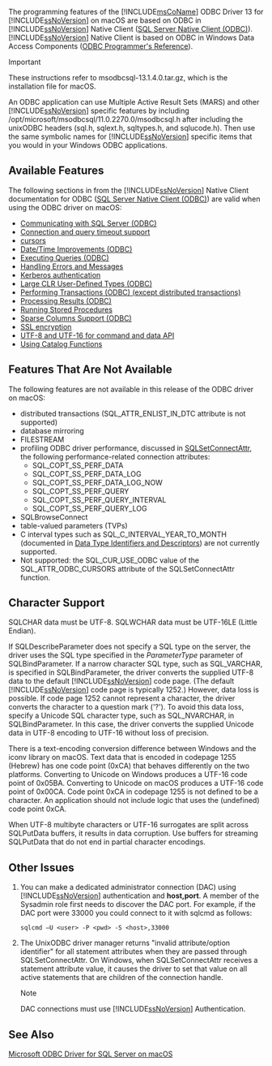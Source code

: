 The programming features of the [!INCLUDE[msCoName](../Token/msCoName_md.md)] ODBC Driver 13 for [!INCLUDE[ssNoVersion](../Token/ssNoVersion_md.md)] on macOS are based on ODBC in [!INCLUDE[ssNoVersion](../Token/ssNoVersion_md.md)] Native Client ([SQL Server Native Client (ODBC)](http://go.microsoft.com/fwlink/?LinkID=134151)). [!INCLUDE[ssNoVersion](../Token/ssNoVersion_md.md)] Native Client is based on ODBC in Windows Data Access Components ([ODBC Programmer's Reference](http://go.microsoft.com/fwlink/?LinkID=45250)).  
  
> [!IMPORTANT]  
> These instructions refer to msodbcsql-13.1.4.0.tar.gz, which is the installation file for macOS.

An ODBC application can use Multiple Active Result Sets (MARS) and other [!INCLUDE[ssNoVersion](../Token/ssNoVersion_md.md)] specific features by including /opt/microsoft/msodbcsql/11.0.2270.0/msodbcsql.h after including the unixODBC headers (sql.h, sqlext.h, sqltypes.h, and sqlucode.h). Then use the same symbolic names for [!INCLUDE[ssNoVersion](../Token/ssNoVersion_md.md)] specific items that you would in your Windows ODBC applications.  
  
## Available Features  
The following sections in from the [!INCLUDE[ssNoVersion](../Token/ssNoVersion_md.md)] Native Client documentation for ODBC ([SQL Server Native Client (ODBC)](http://go.microsoft.com/fwlink/?LinkID=134151)) are valid when using the ODBC driver on macOS:  
  
-   [Communicating with SQL Server (ODBC)](http://msdn.microsoft.com/library/ms131692.aspx)  
-   [Connection and query timeout support](http://msdn.microsoft.com/library/ms130822.aspx)  
-   [cursors](http://msdn.microsoft.com/library/ms130794(SQL.110).aspx)  
-   [Date/Time Improvements (ODBC)](http://msdn.microsoft.com/library/bb677319.aspx)  
-   [Executing Queries (ODBC)](http://msdn.microsoft.com/library/ms131677.aspx)  
-   [Handling Errors and Messages](http://msdn.microsoft.com/library/ms131289.aspx)  
-   [Kerberos authentication](http://msdn.microsoft.com/library/cc280459.aspx)  
-   [Large CLR User-Defined Types (ODBC)](http://msdn.microsoft.com/library/bb677316.aspx)  
-   [Performing Transactions (ODBC) (except distributed transactions)](http://msdn.microsoft.com/library/ms131706.aspx)  
-   [Processing Results (ODBC)](http://msdn.microsoft.com/library/ms130812.aspx)  
-   [Running Stored Procedures](http://msdn.microsoft.com/library/ms131440.aspx)  
-   [Sparse Columns Support (ODBC)](http://msdn.microsoft.com/library/cc280357.aspx)  
-   [SSL encryption](http://msdn.microsoft.com/library/ms131691.aspx)  
-   [UTF-8 and UTF-16 for command and data API](http://msdn.microsoft.com/library/ff878241.aspx)  
-   [Using Catalog Functions](http://msdn.microsoft.com/library/ms131490.aspx)  
  
## Features That Are Not Available  
The following features are not available in this release of the ODBC driver on macOS:  
  
-   distributed transactions (SQL_ATTR_ENLIST_IN_DTC attribute is not supported)  
-   database mirroring  
-   FILESTREAM  
-   profiling ODBC driver performance, discussed in [SQLSetConnectAttr](http://go.microsoft.com/fwlink/?LinkId=234099), the following performance-related connection attributes:  
    -   SQL_COPT_SS_PERF_DATA  
    -   SQL_COPT_SS_PERF_DATA_LOG  
    -   SQL_COPT_SS_PERF_DATA_LOG_NOW  
    -   SQL_COPT_SS_PERF_QUERY  
    -   SQL_COPT_SS_PERF_QUERY_INTERVAL  
    -   SQL_COPT_SS_PERF_QUERY_LOG  
-   SQLBrowseConnect  
-   table-valued parameters (TVPs)  
-   C interval types such as SQL_C_INTERVAL_YEAR_TO_MONTH (documented in [Data Type Identifiers and Descriptors](http://msdn.microsoft.com/library/ms716351(VS.85).aspx)) are not currently supported.  
-   Not supported: the SQL_CUR_USE_ODBC value of the SQL_ATTR_ODBC_CURSORS attribute of the SQLSetConnectAttr function.  
  
## Character Support  
SQLCHAR data must be UTF-8. SQLWCHAR data must be UTF-16LE (Little Endian).  
  
If SQLDescribeParameter does not specify a SQL type on the server, the driver uses the SQL type specified in the *ParameterType* parameter of SQLBindParameter. If a narrow character SQL type, such as SQL_VARCHAR, is specified in SQLBindParameter, the driver converts the supplied UTF-8 data to the default [!INCLUDE[ssNoVersion](../Token/ssNoVersion_md.md)] code page. (The default [!INCLUDE[ssNoVersion](../Token/ssNoVersion_md.md)] code page is typically 1252.) However, data loss is possible. If code page 1252 cannot represent a character, the driver converts the character to a question mark ('?'). To avoid this data loss, specify a Unicode SQL character type, such as SQL_NVARCHAR, in SQLBindParameter. In this case, the driver converts the supplied Unicode data in UTF-8 encoding to UTF-16 without loss of precision.  
  
There is a text-encoding conversion difference between Windows and the iconv library on macOS. Text data that is encoded in codepage 1255 (Hebrew) has one code point (0xCA) that behaves differently on the two platforms. Converting to Unicode on Windows produces a UTF-16 code point of 0x05BA. Converting to Unicode on macOS produces a UTF-16 code point of 0x00CA. Code point 0xCA in codepage 1255 is not defined to be a character. An application should not include logic that uses the (undefined) code point 0xCA.  
  
When UTF-8 multibyte characters or UTF-16 surrogates are split across SQLPutData buffers, it results in data corruption. Use buffers for streaming SQLPutData that do not end in partial character encodings.  
  
## Other Issues  
  
1.  You can make a dedicated administrator connection (DAC) using [!INCLUDE[ssNoVersion](../Token/ssNoVersion_md.md)] authentication and **host,port**. A member of the Sysadmin role first needs to discover the DAC port. For example, if the DAC port were 33000 you could connect to it with sqlcmd as follows:  
  
    ```  
    sqlcmd –U <user> -P <pwd> -S <host>,33000  
    ```  
  
2.  The UnixODBC driver manager returns "invalid attribute/option identifier" for all statement attributes when they are passed through SQLSetConnectAttr. On Windows, when SQLSetConnectAttr receives a statement attribute value, it causes the driver to set that value on all active statements that are children of the connection handle.  
  
    > [!NOTE]  
    > DAC connections must use [!INCLUDE[ssNoVersion](../Token/ssNoVersion_md.md)] Authentication.  
  
## See Also  
[Microsoft ODBC Driver for SQL Server on macOS](../Topic/Microsoft%20ODBC%20Driver%20for%20SQL%20Server%20on%20macOS.md)  
  
